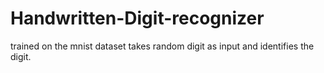 # Handwritten-Digit-recognizer
trained on the mnist dataset
takes random digit as input and identifies the digit.
